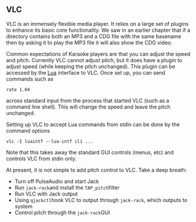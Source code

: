 
##  VLC 


VLC is an immensely flexible media player. It relies on a large set of plugins
to enhance its basic core functionality. We saw in an earlier chapter that
if a directory contains both an MP3 and a CDG file with the same basename
then by asking it to play the MP3 file it will also show the CDG video.


Common expectations of Karaoke players are that you can adjust the speed and pitch.
Currently VLC cannot adjust pitch, but it does have a plugin to adjust speed
(while keeping the pitch unchanged). This plugin can be accessed by the [Lua](http://www.videolan.org/developers/vlc/share/lua/intf/cli.lua) interface to VLC.
Once set up, you can send commands such as

```
rate 1.04
```


across standard input from the process that started VLC (such as a
command line shell). This will change the speed and leave the pitch
unchanged.


Setting up VLC to accept Lua commands from stdin can be done by the command options

```
vlc -I luaintf --lua-intf cli ...
```


Note that this takes away the standard GUI controls (menus, etc) and
controls VLC from stdin only.


At present, it is not simple to add pitch control to VLC.
Take a deep breath:

+ Turn off PulseAudio and start Jack
+ Run `jack-rack`and install the `TAP_pitch`filter
+ Run VLC with Jack output
+ Using `qjackctl`hook VLC to output through `jack-rack`, which outputs to system
+ Control pitch through the `jack-rack`GUI